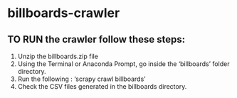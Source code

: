 # billboards-crawler
## TO RUN the crawler follow these steps:
1.	Unzip the billboards.zip file
2.	Using the Terminal or Anaconda Prompt, go inside the ‘billboards’ folder directory.
3.	Run the following : ‘scrapy crawl billboards’
4.	Check the CSV files generated in the billboards directory.
